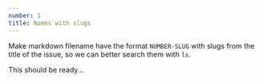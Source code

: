 ```yaml
---
number: 1
title: Names with slugs
---
```


Make markdown filename have the format `NUMBER-SLUG` with slugs from the title of the issue, so we can better search them with `ls`.

This should be ready...
